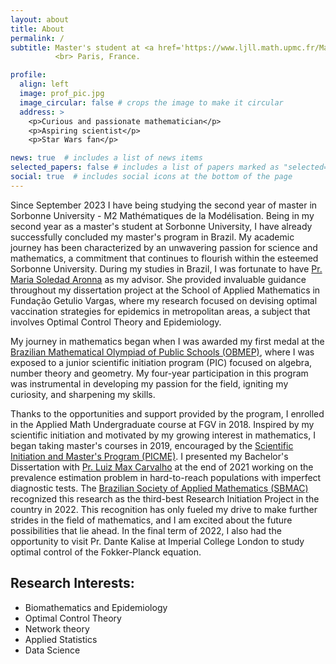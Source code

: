 ```yaml
---
layout: about
title: About
permalink: /
subtitle: Master's student at <a href='https://www.ljll.math.upmc.fr/MathModel/enseignement/les_cours_fondamentaux_en.html'> Sorbonne University</a>. 
          <br> Paris, France.

profile:
  align: left
  image: prof_pic.jpg
  image_circular: false # crops the image to make it circular
  address: >
    <p>Curious and passionate mathematician</p> 
    <p>Aspiring scientist</p>
    <p>Star Wars fan</p>

news: true  # includes a list of news items
selected_papers: false # includes a list of papers marked as "selected={true}"
social: true  # includes social icons at the bottom of the page
---
```


Since September 2023 I have being studying the second year of master in Sorbonne University - M2 Mathématiques de la Modélisation. 
Being in my second year as a master's student at Sorbonne University, I have already successfully concluded my master's program in Brazil. 
My academic journey has been characterized by an unwavering passion for science and mathematics, a commitment that continues to flourish within the esteemed Sorbonne University. During my studies in Brazil, I was fortunate to have [Pr. Maria Soledad Aronna](https://sites.google.com/view/aronna/home) as my advisor. She provided invaluable guidance throughout my dissertation project at the School of Applied Mathematics in Fundação Getulio Vargas, where my research focused on devising optimal vaccination strategies for epidemics in metropolitan areas, a subject that involves Optimal Control Theory and Epidemiology.

My journey in mathematics began when I was awarded my first medal at the [Brazilian Mathematical Olympiad of Public Schools (OBMEP)](http://www.obmep.org.br/), where I was exposed to a junior scientific initiation program (PIC) focused on algebra, number theory and geometry. My four-year participation in this program was instrumental in developing my passion for the field, igniting my curiosity, and sharpening my skills. 

Thanks to the opportunities and support provided by the program, I enrolled in the Applied Math Undergraduate course at FGV in 2018. Inspired by my scientific initiation and motivated by my growing interest in mathematics, I began taking master's courses in 2019, encouraged by the [Scientific Initiation and Master's Program (PICME)](https://picme.obmep.org.br/). I presented my Bachelor's Dissertation with [Pr. Luiz Max Carvalho](https://github.com/maxbiostat) at the end of 2021 working on the prevalence estimation problem in hard-to-reach populations with imperfect diagnostic tests. The [Brazilian Society of Applied Mathematics (SBMAC)](https://www.sbmac.org.br/) recognized this research as the third-best Research Initiation Project in the country in 2022. This recognition has only fueled my drive to make further strides in the field of mathematics, and I am excited about the future possibilities that lie ahead. In the final term of 2022, I also had the opportunity to visit Pr. Dante Kalise at Imperial College London to study optimal control of the Fokker-Planck equation.

## Research Interests:

- Biomathematics and Epidemiology
- Optimal Control Theory
- Network theory
- Applied Statistics
- Data Science
